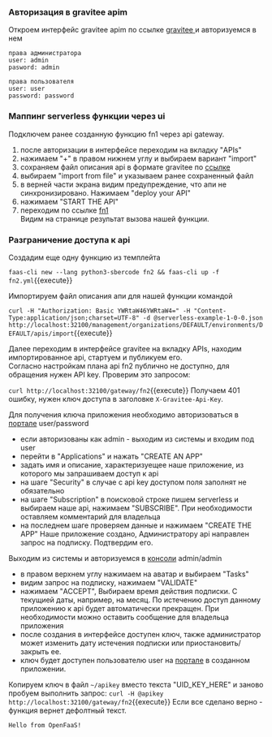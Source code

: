 ### Авторизация в gravitee apim
Откроем интерфейс gravitee apim по ссылке [gravitee ](https://[[HOST_SUBDOMAIN]]-32100-[[KATACODA_HOST]].environments.katacoda.com/)  и авторизуемся в нем  
```
права администратора
user: admin
pasword: admin

права пользователя
user: user
password: password
```
### Маппинг serverless функции через ui
Подключем ранее созданную функцию fn1 через api gateway.  
1. после авторизации в интерфейсе переходим на вкладку "APIs"  
2. нажимаем "+" в правом нижнем углу и выбираем вариант "import"  
3. сохраняем файл описания api в формате  gravitee по [ссылке](https://raw.githubusercontent.com/valex1984/katacoda-scenarios/sbercode/openapi/assets/fn1.json)
4. выбираем "import from file" и указываем ранее сохраненный файл  
5. в верней части экрана видим предупреждение, что апи не синхронизировано. Нажимаем "deploy your API"  
6. нажимаем "START THE API"  
7. переходим по ссылке [fn1](https://[[HOST_SUBDOMAIN]]-32100-[[KATACODA_HOST]].environments.katacoda.com/gateway/serverless)  
Видим на странице результат вызова нашей функции. 

### Разграничение доступа к api

Создадим еще одну функцию из темплейта

`faas-cli new --lang python3-sbercode fn2 && faas-cli up -f fn2.yml`{{execute}}

Импортируем файл описания апи для нашей функции командой

`curl -H "Authorization: Basic YWRtaW46YWRtaW4=" -H "Content-Type:application/json;charset=UTF-8" -d @serverless-example-1-0-0.json    http://localhost:32100/management/organizations/DEFAULT/environments/DEFAULT/apis/import`{{execute}}

Далее переходим в интерфейсе gravitee на вкладку APIs, находим импортированное api, стартуем и публикуем его.   
Согласно настройкам плана api fn2 публично не доступно, для обращения нужен API key. Проверим это запросом:

`curl http://localhost:32100/gateway/fn2`{{execute}}
Получаем 401 ошибку, нужен ключ доступа в заголовке `X-Gravitee-Api-Key`.

Для получения ключа приложения необходимо авторизоваться в [портале](https://[[HOST_SUBDOMAIN]]-32100-[[KATACODA_HOST]].environments.katacoda.com/portal-ui) user/password
- если авторизованы как admin - выходим из системы и входим под user
- перейти в "Applications" и нажать "CREATE AN APP"
- задать имя и описание, характеризуещее наше приложение, из которого мы запрашиваем доступ к api
- на шаге "Security" в случае с api key доступом поля заполнят не обязательно
- на шаге "Subscription" в поисковой строке пишем serverless и выбираем наше api, нажимаем "SUBSCRIBE". При необходимости оставляем комментарий для владельца
- на последнем шаге проверяем данные и нажимаем "CREATE THE APP"
Наше приложение создано, Администратору api направлен запрос на подписку. Подтвердим его.


Выходим из системы и авторизуемся в [консоли](https://[[HOST_SUBDOMAIN]]-32100-[[KATACODA_HOST]].environments.katacoda.com/) admin/admin
- в правом верхнем углу нажимаем на аватар и выбираем "Tasks"
- видим запрос на подписку, нажимаем "VALIDATE"
- нажимаем "ACCEPT", Выбираем время действия подписки. С текущией даты, например, на месяц. По истечению доступ данному приложению к api будет автоматически прекращен. При необходимости можно оставить сообщение для владельца приложения
- после создания в интерфейсе доступен ключ, также администратор может изменить дату истечения подписки или приостановить/закрыть ее.
- ключ будет доступен пользователю user на [портале](https://[[HOST_SUBDOMAIN]]-32100-[[KATACODA_HOST]].environments.katacoda.com/portal-ui)  в созданном приложении.

Копируем ключ в файл `~/apikey` вместо текста "UID_KEY_HERE" и заново пробуем выполнить запрос:
`curl -H @apikey http://localhost:32100/gateway/fn2`{{execute}}
Если все сделано верно - функция вернет дефолтный текст.
```
Hello from OpenFaaS!
```
